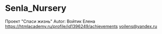 # Senla_Nursery
Проект "Спаси жизнь"
Autor: Войтик Елена
https://htmlacademy.ru/profile/id1396249/achievements
voilens@yandex.ru